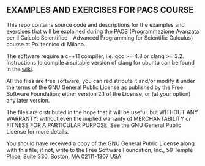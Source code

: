 EXAMPLES AND EXERCISES FOR PACS COURSE
--------------------------------------

This repo contains source code and descriptions for the examples and exercises
that will be explained during the PACS (Programmazione Avanzata per il Calcolo
Scientifico - Advanced Programming for Scientific Calculus) course at
Politecnico di Milano.

The software require a c++11 compiler, i.e. gcc >= 4.8 or clang >= 3.2.
Instructions to compile a suitable version of clang for ubuntu can be found in the
[wiki](https://github.com/pacs-course/pacs/wiki/Instructions-to-install-clang-3.1-on-ubuntu-12.04.1-and-12.10).

All the files are free software; you can redistribute it and/or
modify it under the terms of the GNU General Public
License as published by the Free Software Foundation; either
version 2.1 of the License, or (at your option) any later version.

The files are distributed in the hope that it will be useful,
but WITHOUT ANY WARRANTY; without even the implied warranty of
MERCHANTABILITY or FITNESS FOR A PARTICULAR PURPOSE.  See the GNU
General Public License for more details.

You should have received a copy of the GNU General Public
License along with this file; if not, write to the Free Software
Foundation, Inc., 59 Temple Place, Suite 330, Boston, MA  02111-1307  USA

